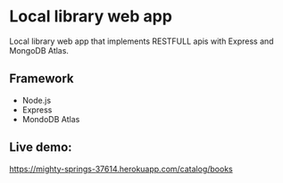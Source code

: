 # Local library web app

Local library web app that implements RESTFULL apis with Express and MongoDB Atlas.

## Framework

- Node.js
- Express
- MondoDB Atlas

## Live demo:
https://mighty-springs-37614.herokuapp.com/catalog/books
